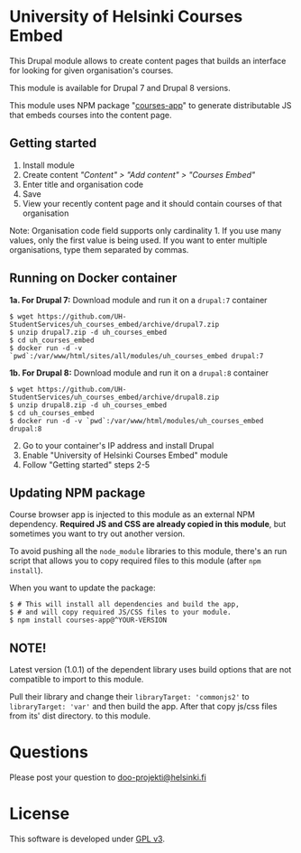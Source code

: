 # University of Helsinki Courses Embed
This Drupal module allows to create content pages that builds an interface for
looking for given organisation's courses.

This module is available for Drupal 7 and Drupal 8 versions.

This module uses NPM package
"[courses-app](https://www.npmjs.com/package/courses-app)" to generate
distributable JS that embeds courses into the content page.

## Getting started
1. Install module
2. Create content *"Content" > "Add content" > "Courses Embed"*
3. Enter title and organisation code
4. Save
5. View your recently content page and it should contain courses of that organisation

Note: Organisation code field supports only cardinality 1. If you use many
values, only the first value is being used. If you want to enter multiple
organisations, type them separated by commas.

## Running on Docker container

**1a. For Drupal 7:** Download module and run it on a `drupal:7` container
```
$ wget https://github.com/UH-StudentServices/uh_courses_embed/archive/drupal7.zip
$ unzip drupal7.zip -d uh_courses_embed
$ cd uh_courses_embed
$ docker run -d -v `pwd`:/var/www/html/sites/all/modules/uh_courses_embed drupal:7
```
**1b. For Drupal 8:** Download module and run it on a `drupal:8` container
```
$ wget https://github.com/UH-StudentServices/uh_courses_embed/archive/drupal8.zip
$ unzip drupal8.zip -d uh_courses_embed
$ cd uh_courses_embed
$ docker run -d -v `pwd`:/var/www/html/modules/uh_courses_embed drupal:8
```
2. Go to your container's IP address and install Drupal
3. Enable "University of Helsinki Courses Embed" module
4. Follow "Getting started" steps 2-5

## Updating NPM package
Course browser app is injected to this module as an external NPM dependency.
**Required JS and CSS are already copied in this module**, but sometimes you want to try out
another version.

To avoid pushing all the `node_module` libraries to this module, there's an run
script that allows you to copy required files to this module (after `npm install`).

When you want to update the package:
```
$ # This will install all dependencies and build the app,
$ # and will copy required JS/CSS files to your module.
$ npm install courses-app@^YOUR-VERSION
```

## NOTE!
Latest version (1.0.1) of the dependent library uses build
options that are not compatible to import to this module.

Pull their library and change their `libraryTarget: 'commonjs2'`
to `libraryTarget: 'var'` and then build the app. After that copy
js/css files from its' dist directory. to this module.

# Questions

Please post your question to doo-projekti@helsinki.fi

# License
This software is developed under [GPL v3](LICENSE.txt).
